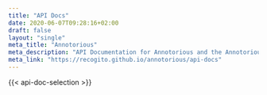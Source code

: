 ```yaml
---
title: "API Docs"
date: 2020-06-07T09:28:16+02:00
draft: false
layout: "single"
meta_title: "Annotorious"
meta_description: "API Documentation for Annotorious and the Annotorious OpenSeadragon plugin"
meta_link: "https://recogito.github.io/annotorious/api-docs"
---
```


{{< api-doc-selection >}}

